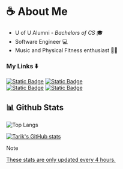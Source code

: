 # :coffee: About Me
- U of U Alumni - _Bachelors of CS_ 🎓
- Software Engineer 💻
- Music and Physical Fitness enthusiast 🎵🏃

### My Links ⬇️
[![Static Badge](https://img.shields.io/badge/LinkedIn-0072b1?logo=linkedin)](https://www.linkedin.com/in/tarik-vu-020043210) [![Static Badge](https://img.shields.io/badge/Resume-FFFFFF?logo=microsoftword&logoColor=212121)](https://drive.google.com/file/d/1TXRFTCfWAhsASrpsQ0ptwJ2bmv-3whd2/view?usp=sharing) <br>
[![Static Badge](https://img.shields.io/badge/HackerRank-050c18?logo=hackerrank&logoColor=green)](https://www.hackerrank.com/profile/tarikvu2) [![Static Badge](https://img.shields.io/badge/LeetCode-black?style=flat&logo=LeetCode)
](https://leetcode.com/TarikVu/) 





## 📊 Github Stats
![Top Langs](https://github-readme-stats.vercel.app/api/top-langs/?username=TarikVu\&layout=compact\&theme=tokyonight\&title_color=f8f8f8)

[![Tarik's GitHub stats](https://github-readme-stats.vercel.app/api?username=TarikVu\&custom_title=My%20Stats\&title_color=f8f8f8\&show_icons=true\&theme=tokyonight\&rank_icon=github\&hide=contribs)](https://github.com/anuraghazra/github-readme-stats)


>[!NOTE]
>[These stats are only updated every 4 hours.](https://github.com/anuraghazra/github-readme-stats/issues/275)

<!--
**TarikVu/TarikVu** is a ✨ _special_ ✨ repository because its `README.md` (this file) appears on your GitHub profile.

Here are some ideas to get you started:

- 🔭 I’m currently working on ...
- 🌱 I’m currently learning ...
- 👯 I’m looking to collaborate on ...
- 🤔 I’m looking for help with ...
- 💬 Ask me about ...
- 📫 How to reach me: ...
- 😄 Pronouns: ...
- ⚡ Fun fact: ...
-->
